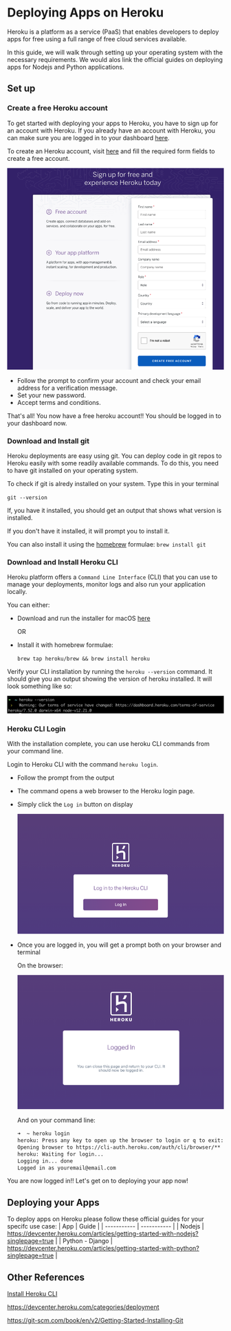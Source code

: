 # Deploying Apps on Heroku

Heroku is a platform as a service (PaaS) that enables developers to deploy apps for free using a full range of free cloud services available.

In this guide, we will walk through setting up your operating system with the necessary requirements. We would alos link the official guides on deploying apps for Nodejs and Python applications.

## Set up

### Create a free Heroku account

To get started with deploying your apps to Heroku, you have to sign up for an account with Heroku.
If you already have an account with Heroku, you can make sure you are logged in to your dashboard [here](https://dashboard.heroku.com/apps).

To create an Heroku account, visit [here](https://signup.heroku.com/dc) and fill the required form fields to create a free account.

![Heroku SignUp](./assests/heroku-signup.png)

* Follow the prompt to confirm your account and check your email address for a verification message.
* Set your new password.
* Accept terms and conditions.

That's all! You now have a free heroku account!! You should be logged in to your dashboard now.

### Download and Install git

Heroku deployments are easy using git. You can deploy code in git repos to Heroku easily with some readily available commands. To do this, you need to have git installed on your operating system.

To check if git is alredy installed on your system. Type this in your terminal

`git --version`

If, you have it installed, you should get an output that shows what version is installed.

If you don't have it installed, it will prompt you to install it.

You can also install it using the [homebrew](https://brew.sh/) formulae:
`brew install git`

### Download and Install Heroku CLI

Heroku platform offers a `Command Line Interface` (CLI) that you can use to manage your deployments, monitor logs and also run your application locally.

You can either:

* Download and run the installer for macOS [here](https://cli-assets.heroku.com/heroku-darwin-x64.tar.gz)

    OR

* Install it with homebrew formulae:

    `brew tap heroku/brew && brew install heroku`

Verify your CLI installation by running the `heroku --version` command. It should give you an output showing the version of heroku installed. It will look something like so:

![Heroku Version](./assests/heroku-version.png)

### Heroku CLI Login

With the installation complete, you can use heroku CLI commands from your command line.

Login to Heroku CLI with the command `heroku login`.

* Follow the prompt from the output
* The command opens a web browser to the Heroku login page.
* Simply click the `Log in` button on display

    ![Heroku CLI log in](./assests/heroku-cli-login.png)

* Once you are logged in, you will get a prompt both on your browser and terminal

    On the browser:

    ![Logged In](./assests/heroku-cli-logged-in.png)

    And on your command line:

    ```shell
    ➜  ~ heroku login
    heroku: Press any key to open up the browser to login or q to exit:
    Opening browser to https://cli-auth.heroku.com/auth/cli/browser/**
    heroku: Waiting for login...
    Logging in... done
    Logged in as youremail@email.com
    ```

You are now logged in!! Let's get on to deploying your app now!

## Deploying your Apps

 To deploy apps on Heroku please follow these official guides for your specifc use case:
 | App     | Guide |
| ----------- | ----------- |
| Nodejs    | <https://devcenter.heroku.com/articles/getting-started-with-nodejs?singlepage=true>      |
| Python - Django   |   <https://devcenter.heroku.com/articles/getting-started-with-python?singlepage=true>      |

## Other References

[Install Heroku CLI](https://devcenter.heroku.com/articles/heroku-cli)

<https://devcenter.heroku.com/categories/deployment>

<https://git-scm.com/book/en/v2/Getting-Started-Installing-Git>
